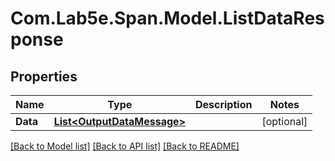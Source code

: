 # Com.Lab5e.Span.Model.ListDataResponse

## Properties

Name | Type | Description | Notes
------------ | ------------- | ------------- | -------------
**Data** | [**List&lt;OutputDataMessage&gt;**](OutputDataMessage.md) |  | [optional] 

[[Back to Model list]](../README.md#documentation-for-models) [[Back to API list]](../README.md#documentation-for-api-endpoints) [[Back to README]](../README.md)

